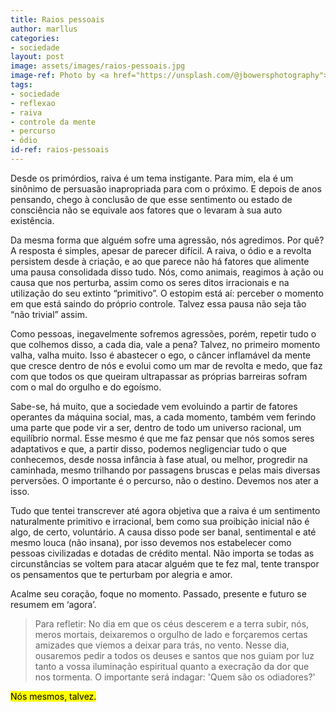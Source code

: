 ```yaml
---
title: Raios pessoais
author: marllus
categories:
- sociedade
layout: post
image: assets/images/raios-pessoais.jpg
image-ref: Photo by <a href="https://unsplash.com/@jbowersphotography">Jonathan Bowers</a>
tags:
- sociedade
- reflexao
- raiva
- controle da mente
- percurso
- ódio
id-ref: raios-pessoais
---
```


Desde
 os primórdios, raiva é um tema instigante. Para mim, ela é um sinônimo 
de persuasão inapropriada para com o próximo. E depois de anos pensando,
 chego à conclusão de que esse sentimento ou estado de consciência não 
se equivale aos fatores que o levaram à sua auto existência.

Da mesma forma que alguém sofre uma agressão, nós agredimos. Por quê? A resposta é simples, apesar de parecer difícil. A raiva, o ódio e a revolta persistem desde à criação, e ao que parece não há fatores que alimente uma pausa consolidada disso tudo. Nós, como animais, reagimos à ação ou causa que nos perturba, assim como os seres ditos irracionais e na utilização do seu extinto “primitivo”. O estopim está aí: perceber o momento em que está saindo do próprio controle. Talvez essa pausa não seja tão “não trivial” assim.

Como pessoas, inegavelmente sofremos agressões, porém, repetir tudo o que colhemos disso, a cada dia, vale a pena? Talvez, no primeiro momento 
valha, valha muito. Isso é abastecer o ego, o câncer inflamável da mente
 que cresce dentro de nós e evolui como um mar de revolta e medo, que faz com que todos os que queiram ultrapassar as próprias barreiras sofram com o mal do orgulho e do egoísmo.

Sabe-se, há muito, que a sociedade vem evoluindo a partir de fatores operantes da máquina social, mas, a cada momento, também vem ferindo uma parte que pode vir a ser, dentro de todo um universo racional, um equilíbrio normal. Esse mesmo é que me faz pensar que nós somos seres adaptativos e que, a partir disso, podemos negligenciar tudo o que conhecemos, desde nossa infância à fase atual, ou melhor, progredir na caminhada, mesmo trilhando por passagens bruscas e pelas mais diversas perversões. O importante é o percurso, não o destino. Devemos nos ater a isso.

Tudo que tentei transcrever até agora objetiva que a raiva é um sentimento 
naturalmente primitivo e irracional, bem como sua proibição inicial não é
 algo, de certo, voluntário. A causa disso pode ser banal, sentimental e
 até mesmo louca (não insana), por isso devemos nos estabelecer como 
pessoas civilizadas e dotadas de crédito mental. Não importa se todas as
 circunstâncias se voltem para atacar alguém que te fez mal, tente transpor os pensamentos que te perturbam por alegria e amor.

Acalme seu coração, foque no momento. Passado, presente e futuro se resumem em ‘agora’.

> Para refletir: No dia em que os céus descerem e a terra subir, nós, meros 
> mortais, deixaremos o orgulho de lado e forçaremos certas amizades que 
> viemos a deixar para trás, no vento. Nesse dia, ousaremos pedir a todos 
> os deuses e santos que nos guiam por luz tanto a vossa iluminação 
> espiritual quanto a execração da dor que nos tormenta. O importante será
>  indagar: 'Quem são os odiadores?'

<mark>Nós mesmos, talvez.</mark>
